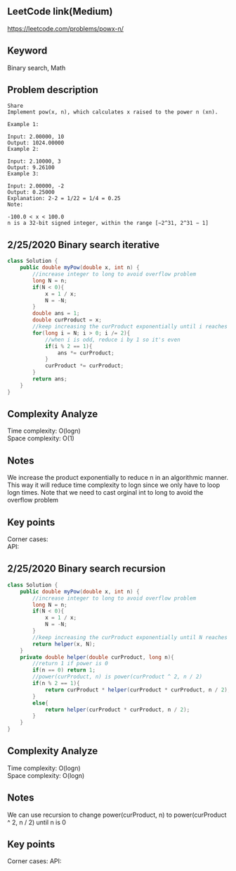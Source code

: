 ## LeetCode link(Medium)
https://leetcode.com/problems/powx-n/

## Keyword
Binary search, Math

## Problem description
```
Share
Implement pow(x, n), which calculates x raised to the power n (xn).

Example 1:

Input: 2.00000, 10
Output: 1024.00000
Example 2:

Input: 2.10000, 3
Output: 9.26100
Example 3:

Input: 2.00000, -2
Output: 0.25000
Explanation: 2-2 = 1/22 = 1/4 = 0.25
Note:

-100.0 < x < 100.0
n is a 32-bit signed integer, within the range [−2^31, 2^31 − 1]
```
## 2/25/2020 Binary search iterative

```java
class Solution {
    public double myPow(double x, int n) {
        //increase integer to long to avoid overflow problem
        long N = n;
        if(N < 0){
            x = 1 / x;
            N = -N;
        } 
        double ans = 1;
        double curProduct = x;
        //keep increasing the curProduct exponentially until i reaches 0
        for(long i = N; i > 0; i /= 2){
            //when i is odd, reduce i by 1 so it's even
            if(i % 2 == 1){
                ans *= curProduct;
            }
            curProduct *= curProduct;
        }
        return ans;
    }
}
```
 
## Complexity Analyze
Time complexity: O(logn)\
Space complexity: O(1)

## Notes
We increase the product exponentially to reduce n in an algorithmic manner. This way it will reduce time complexity to logn since we only have to loop logn times. Note that we need to cast orginal int to long to avoid the overflow problem

## Key points
Corner cases: \
API:

## 2/25/2020 Binary search recursion

```java
class Solution {
    public double myPow(double x, int n) {
        //increase integer to long to avoid overflow problem
        long N = n;
        if(N < 0){
            x = 1 / x;
            N = -N;
        } 
        //keep increasing the curProduct exponentially until N reaches 0
        return helper(x, N);
    }
    private double helper(double curProduct, long n){
        //return 1 if power is 0
        if(n == 0) return 1;
        //power(curProduct, n) is power(curProduct ^ 2, n / 2)
        if(n % 2 == 1){
            return curProduct * helper(curProduct * curProduct, n / 2);
        }
        else{
            return helper(curProduct * curProduct, n / 2);
        }
    }
}
```

## Complexity Analyze
Time complexity: O(logn)\
Space complexity: O(logn)

## Notes
We can use recursion to change power(curProduct, n) to power(curProduct ^ 2, n / 2) until n is 0

## Key points
Corner cases:
API: